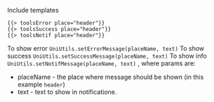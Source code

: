 Include templates

```
{{> toolsError place="header"}}
{{> toolsSuccess place="header"}}
{{> toolsNotif place="header"}}
```

To show error `UniUtils.setErrorMessage(placeName, text)`
To show success `UniUtils.setSuccessMessage(placeName, text)`
To show info `UniUtils.setNotifMessage(placeName, text)`
, where params are:

 - placeName - the place where message should be shown (in this example `header`)
 - text - text to show in notificatione.

